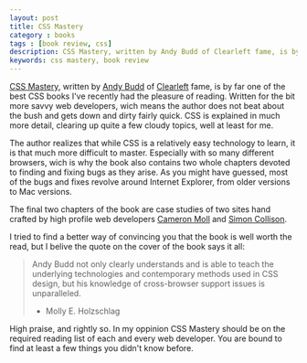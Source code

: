 ```yaml
---
layout: post
title: CSS Mastery
category : books
tags : [book review, css]
description: CSS Mastery, written by Andy Budd of Clearleft fame, is by far one of the best CSS books I've recently had the pleasure of reading.
keywords: css mastery, book review
---
```


[CSS Mastery](http://www.cssmastery.com), written by [Andy
Budd](http://www.andybudd.com) of [Clearleft](http://www.clearleft.com)
fame, is by far one of the best CSS books I've recently had the pleasure
of reading. Written for the bit more savvy web developers, wich means
the author does not beat about the bush and gets down and dirty fairly
quick. CSS is explained in much more detail, clearing up quite a few
cloudy topics, well at least for me.

The author realizes that while CSS is a relatively easy technology to
learn, it is that much more difficult to master. Especially with so many
different browsers, wich is why the book also contains two whole
chapters devoted to finding and fixing bugs as they arise. As you might
have guessed, most of the bugs and fixes revolve around Internet
Explorer, from older versions to Mac versions.

The final two chapters of the book are case studies of two sites hand
crafted by high profile web developers [Cameron
Moll](http://www.cameronmoll.com) and [Simon
Collison](http://www.collylogic.com).

I tried to find a better way of convincing you that the book is well
worth the read, but I belive the quote on the cover of the book says it
all:

> Andy Budd not only clearly understands and is able to teach the
> underlying technologies and contemporary methods used in CSS design,
> but his knowledge of cross-browser support issues is unparalleled.<br/>
> - Molly E. Holzschlag

High praise, and rightly so. In my oppinion CSS Mastery should be on the
required reading list of each and every web developer. You are bound to
find at least a few things you didn't know before.

